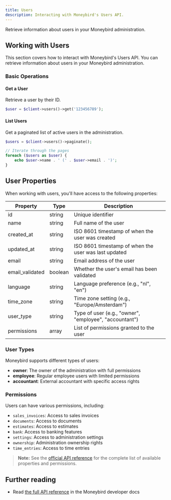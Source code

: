 ```yaml
---
title: Users
description: Interacting with Moneybird's Users API.
---
```


Retrieve information about users in your Moneybird administration.

## Working with Users

This section covers how to interact with Moneybird's Users API. You can retrieve information about users in your Moneybird administration.

### Basic Operations

#### Get a User

Retrieve a user by their ID.

```php
$user = $client->users()->get('123456789');
```

#### List Users

Get a paginated list of active users in the administration.

```php
$users = $client->users()->paginate();

// Iterate through the pages
foreach ($users as $user) {
    echo $user->name . ' (' . $user->email . ')';
}
```

## User Properties

When working with users, you'll have access to the following properties:

| Property | Type | Description |
|----------|------|-------------|
| id | string | Unique identifier |
| name | string | Full name of the user |
| created_at | string | ISO 8601 timestamp of when the user was created |
| updated_at | string | ISO 8601 timestamp of when the user was last updated |
| email | string | Email address of the user |
| email_validated | boolean | Whether the user's email has been validated |
| language | string | Language preference (e.g., "nl", "en") |
| time_zone | string | Time zone setting (e.g., "Europe/Amsterdam") |
| user_type | string | Type of user (e.g., "owner", "employee", "accountant") |
| permissions | array | List of permissions granted to the user |

### User Types

Moneybird supports different types of users:

- **owner**: The owner of the administration with full permissions
- **employee**: Regular employee users with limited permissions
- **accountant**: External accountant with specific access rights

### Permissions

Users can have various permissions, including:

- `sales_invoices`: Access to sales invoices
- `documents`: Access to documents
- `estimates`: Access to estimates
- `bank`: Access to banking features
- `settings`: Access to administration settings
- `ownership`: Administration ownership rights
- `time_entries`: Access to time entries

> **Note:** See the [official API reference](https://developer.moneybird.com/api/users/) for the complete list of available properties and permissions.

## Further reading

- Read [the full API reference](https://developer.moneybird.com/api/users/) in the Moneybird developer docs
